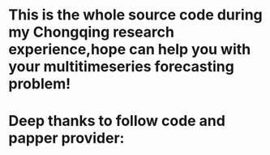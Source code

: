 # This is the whole source code during my Chongqing research experience,hope can help you with your multitimeseries forecasting problem!
# Deep thanks to follow code and papper provider:

